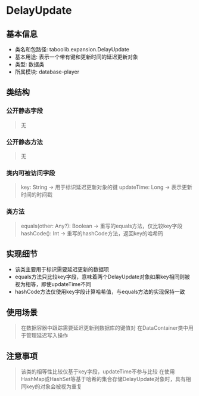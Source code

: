 # DelayUpdate

## 基本信息
- 类名和包路径: taboolib.expansion.DelayUpdate
- 基本用途: 表示一个带有键和更新时间的延迟更新对象
- 类型: 数据类
- 所属模块: database-player

## 类结构

### 公开静态字段
> 无

### 公开静态方法
> 无

### 类内可被访问字段
> key: String -> 用于标识延迟更新对象的键
> updateTime: Long -> 表示更新时间的时间戳

### 类方法
> equals(other: Any?): Boolean -> 重写的equals方法，仅比较key字段
> hashCode(): Int -> 重写的hashCode方法，返回key的哈希码

## 实现细节
- 该类主要用于标识需要延迟更新的数据项
- equals方法只比较key字段，意味着两个DelayUpdate对象如果key相同则被视为相等，即使updateTime不同
- hashCode方法仅使用key字段计算哈希值，与equals方法的实现保持一致

## 使用场景
> 在数据容器中跟踪需要延迟更新到数据库的键值对
> 在DataContainer类中用于管理延迟写入操作

## 注意事项
> 该类的相等性比较仅基于key字段，updateTime不参与比较
> 在使用HashMap或HashSet等基于哈希的集合存储DelayUpdate对象时，具有相同key的对象会被视为重复